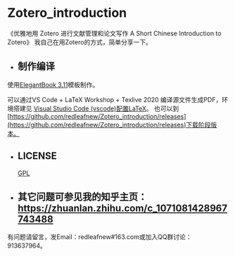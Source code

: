 # Zotero_introduction
《优雅地用 Zotero 进行文献管理和论文写作
A Short Chinese Introduction to Zotero》
我自己在用Zotero的方式，简单分享一下。

* ## 制作编译

使用[ElegantBook 3.11](https://github.com/ElegantLaTeX/ElegantBook)模板制作。

可以通过VS Code + LaTeX Workshop + Texlive 2020 编译源文件生成PDF，环境搭建见
[Visual Studio Code (vscode)配置LaTeX](https://zhuanlan.zhihu.com/p/166523064)。
也可以到[https://github.com/redleafnew/Zotero_introduction/releases](https://github.com/redleafnew/Zotero_introduction/releases)下载阶段版本。

* ## LICENSE
  [GPL](https://www.gnu.org/licenses/gpl-3.0.txt)

* ## 其它问题可参见我的知乎主页：https://zhuanlan.zhihu.com/c_1071081428967743488


有问题请留言，发Email：redleafnew#163.com或加入QQ群讨论：913637964。
